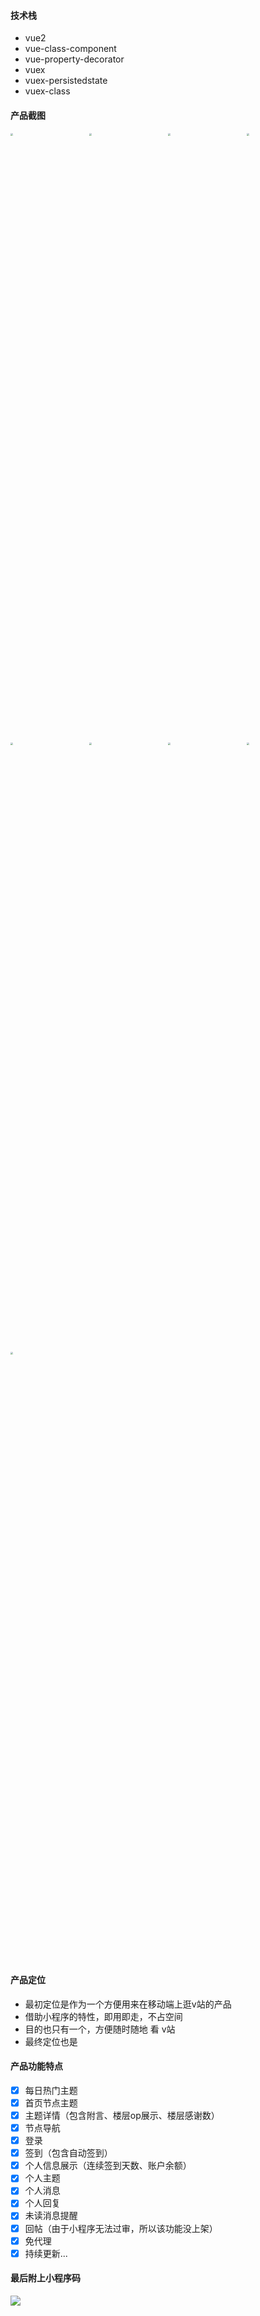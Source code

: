 #### 技术栈
- vue2
- vue-class-component
- vue-property-decorator
- vuex
- vuex-persistedstate
- vuex-class

#### 产品截图
<img src="https://xab-edu.oss-cn-shanghai.aliyuncs.com/yunibao/creation/pic/20211217/IMG_1669.PNG" style="zoom:25%;display:'inline-block';width:25%;" /><img src="https://xab-edu.oss-cn-shanghai.aliyuncs.com/yunibao/creation/pic/20211217/IMG_1670.PNG" style="zoom:25%;display:'inline-block';width:25%" /><img src="https://xab-edu.oss-cn-shanghai.aliyuncs.com/yunibao/creation/pic/20211217/IMG_1671.PNG" style="zoom:25%;display:'inline-block';width:25%" /><img src="https://xab-edu.oss-cn-shanghai.aliyuncs.com/yunibao/creation/pic/20211217/IMG_1672.PNG" style="zoom:25%;display:'inline-block';width:25%" /><img src="https://xab-edu.oss-cn-shanghai.aliyuncs.com/yunibao/creation/pic/20211217/IMG_1673.PNG" style="zoom:25%;display:'inline-block';width:25%" /><img src="https://xab-edu.oss-cn-shanghai.aliyuncs.com/yunibao/creation/pic/20211217/IMG_1674.PNG" style="zoom:25%;display:'inline-block';width:25%" /><img src="https://xab-edu.oss-cn-shanghai.aliyuncs.com/yunibao/creation/pic/20211217/IMG_1676.PNG" style="zoom:25%;display:'inline-block';width:25%" /><img src="https://xab-edu.oss-cn-shanghai.aliyuncs.com/yunibao/creation/pic/20211217/IMG_1679.PNG" style="zoom:25%;display:'inline-block';width:25%" /><img src="https://xab-edu.oss-cn-shanghai.aliyuncs.com/yunibao/creation/pic/20211217/IMG_1680.PNG" style="zoom:25%;display:'inline-block';width:25%" />

#### 产品定位
- 最初定位是作为一个方便用来在移动端上逛v站的产品
- 借助小程序的特性，即用即走，不占空间
- 目的也只有一个，方便随时随地 看 v站
- 最终定位也是

#### 产品功能特点
- [x] 每日热门主题
- [x] 首页节点主题
- [x] 主题详情（包含附言、楼层op展示、楼层感谢数）
- [x] 节点导航
- [x] 登录
- [x] 签到（包含自动签到）
- [x] 个人信息展示（连续签到天数、账户余额）
- [x] 个人主题
- [x] 个人消息
- [x] 个人回复
- [x] 未读消息提醒
- [x] 回帖（由于小程序无法过审，所以该功能没上架）
- [x] 免代理
- [x] 持续更新...

#### 最后附上小程序码
![](https://xab-edu.oss-cn-shanghai.aliyuncs.com/yunibao/creation/pic/20211217/qrcode.jpg)
